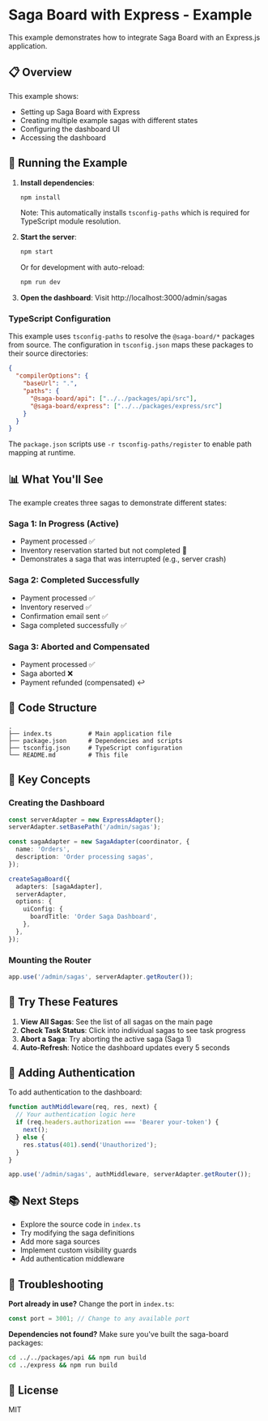 # Saga Board with Express - Example

This example demonstrates how to integrate Saga Board with an Express.js application.

## 📋 Overview

This example shows:
- Setting up Saga Board with Express
- Creating multiple example sagas with different states
- Configuring the dashboard UI
- Accessing the dashboard

## 🚀 Running the Example

1. **Install dependencies**:
   ```bash
   npm install
   ```

   Note: This automatically installs `tsconfig-paths` which is required for TypeScript module resolution.

2. **Start the server**:
   ```bash
   npm start
   ```

   Or for development with auto-reload:
   ```bash
   npm run dev
   ```

3. **Open the dashboard**:
   Visit http://localhost:3000/admin/sagas

### TypeScript Configuration

This example uses `tsconfig-paths` to resolve the `@saga-board/*` packages from source. The configuration in `tsconfig.json` maps these packages to their source directories:

```json
{
  "compilerOptions": {
    "baseUrl": ".",
    "paths": {
      "@saga-board/api": ["../../packages/api/src"],
      "@saga-board/express": ["../../packages/express/src"]
    }
  }
}
```

The `package.json` scripts use `-r tsconfig-paths/register` to enable path mapping at runtime.

## 📊 What You'll See

The example creates three sagas to demonstrate different states:

### Saga 1: In Progress (Active)
- Payment processed ✅
- Inventory reservation started but not completed 🔄
- Demonstrates a saga that was interrupted (e.g., server crash)

### Saga 2: Completed Successfully
- Payment processed ✅
- Inventory reserved ✅
- Confirmation email sent ✅
- Saga completed successfully ✅

### Saga 3: Aborted and Compensated
- Payment processed ✅
- Saga aborted ❌
- Payment refunded (compensated) ↩️

## 🔧 Code Structure

```
.
├── index.ts          # Main application file
├── package.json      # Dependencies and scripts
├── tsconfig.json     # TypeScript configuration
└── README.md         # This file
```

## 📝 Key Concepts

### Creating the Dashboard

```typescript
const serverAdapter = new ExpressAdapter();
serverAdapter.setBasePath('/admin/sagas');

const sagaAdapter = new SagaAdapter(coordinator, {
  name: 'Orders',
  description: 'Order processing sagas',
});

createSagaBoard({
  adapters: [sagaAdapter],
  serverAdapter,
  options: {
    uiConfig: {
      boardTitle: 'Order Saga Dashboard',
    },
  },
});
```

### Mounting the Router

```typescript
app.use('/admin/sagas', serverAdapter.getRouter());
```

## 🎯 Try These Features

1. **View All Sagas**: See the list of all sagas on the main page
2. **Check Task Status**: Click into individual sagas to see task progress
3. **Abort a Saga**: Try aborting the active saga (Saga 1)
4. **Auto-Refresh**: Notice the dashboard updates every 5 seconds

## 🔐 Adding Authentication

To add authentication to the dashboard:

```typescript
function authMiddleware(req, res, next) {
  // Your authentication logic here
  if (req.headers.authorization === 'Bearer your-token') {
    next();
  } else {
    res.status(401).send('Unauthorized');
  }
}

app.use('/admin/sagas', authMiddleware, serverAdapter.getRouter());
```

## 📚 Next Steps

- Explore the source code in `index.ts`
- Try modifying the saga definitions
- Add more saga sources
- Implement custom visibility guards
- Add authentication middleware

## 🐛 Troubleshooting

**Port already in use?**
Change the port in `index.ts`:
```typescript
const port = 3001; // Change to any available port
```

**Dependencies not found?**
Make sure you've built the saga-board packages:
```bash
cd ../../packages/api && npm run build
cd ../express && npm run build
```

## 📄 License

MIT
